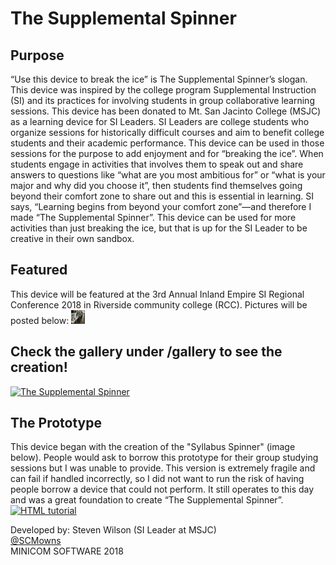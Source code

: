 # The Supplemental Spinner
## Purpose
“Use this device to break the ice” is The Supplemental Spinner’s slogan. This device was inspired by the college program Supplemental Instruction (SI) and its practices for involving students in group collaborative learning sessions. This device has been donated to Mt. San Jacinto College (MSJC) as a learning device for SI Leaders. SI Leaders are college students who organize sessions for historically difficult courses and aim to benefit college students and their academic performance. This device can be used in those sessions for the purpose to add enjoyment and for “breaking the ice”. When students engage in activities that involves them to speak out and share answers to questions like “what are you most ambitious for” or “what is your major and why did you choose it”, then students find themselves going beyond their comfort zone to share out and this is essential in learning. SI says, “Learning begins from beyond your comfort zone”—and therefore I made “The Supplemental Spinner”. This device can be used for more activities than just breaking the ice, but that is up for the SI Leader to be creative in their own sandbox.

## Featured
This device will be featured at the 3rd Annual Inland Empire SI Regional Conference 2018 in Riverside community college (RCC). Pictures will be posted below:
<img src="https://github.com/MinicomSoftware/TheSupplementalSpinner/blob/master/gallery/Photo%20Nov%2017%2C%2012%2046%2023%20PM.jpg" alt="Conference Picture" style="width:22px;height:22px;border:0;">

## Check the gallery under /gallery to see the creation!
 <a href="https://github.com/MinicomSoftware/TheSupplementalSpinner/tree/master/gallery">
  <img src="https://github.com/MinicomSoftware/TheSupplementalSpinner/blob/master/gallery/front.jpg" alt="The Supplemental Spinner" style="width:22px;height:22px;border:0;">
</a> 


## The Prototype 
This device began with the creation of the "Syllabus Spinner" (image below). People would ask to borrow this prototype for their  group studying sessions but I was unable to provide. This version is extremely fragile and can fail if handled incorrectly, so I did not want to run the risk of having people borrow a device that could not perform. It still operates to this day and was a great foundation to create “The Supplemental Spinner”.
 <a href="https://github.com/MinicomSoftware/SyllabusSpinner">
  <img src="https://github.com/MinicomSoftware/SyllabusSpinner/blob/master/gallery/Syllabus%20Spinner%20Image%20(1).jpg?raw=true" alt="HTML tutorial" style="width:22px;height:22px;border:0;">
</a> 


Developed by: Steven Wilson (SI Leader at MSJC) <br>
<a href="https://twitter.com/SCMowns">@SCMowns</a> <br>
MINICOM SOFTWARE 2018
